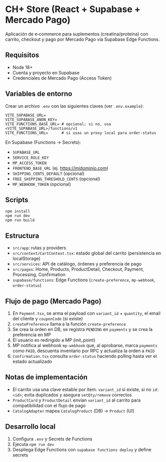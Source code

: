 # CH+ Store (React + Supabase + Mercado Pago)

Aplicación de e‑commerce para suplementos (creatina/proteína) con carrito, checkout y pago por Mercado Pago vía Supabase Edge Functions.

## Requisitos

- Node 18+
- Cuenta y proyecto en Supabase
- Credenciales de Mercado Pago (Access Token)

## Variables de entorno

Crear un archivo `.env` con las siguientes claves (ver `.env.example`):

```
VITE_SUPABASE_URL=
VITE_SUPABASE_ANON_KEY=
VITE_FUNCTIONS_BASE_URL= # opcional; si no, usa <VITE_SUPABASE_URL>/functions/v1
VITE_FUNCTIONS_URL=      # si usas un proxy local para order-status
```

En Supabase (Functions → Secrets):

- `SUPABASE_URL`
- `SERVICE_ROLE_KEY`
- `MP_ACCESS_TOKEN`
- `FRONTEND_BASE_URL` (ej. https://midominio.com)
- `SHIPPING_CENTS_DEFAULT` (opcional)
- `FREE_SHIPPING_THRESHOLD_CENTS` (opcional)
- `MP_WEBHOOK_TOKEN` (opcional)

## Scripts

```
npm install
npm run dev
npm run build
```

## Estructura

- `src/app`: rutas y providers
- `src/context/CartContext.tsx`: estado global del carrito (persistencia en localStorage)
- `src/services`: API de catálogo, órdenes y preferencia de pago
- `src/pages`: Home, Products, ProductDetail, Checkout, Payment, Processing, Confirmation
- `supabase/functions`: Edge Functions (`create-preference`, `mp-webhook`, `order-status`)

## Flujo de pago (Mercado Pago)

1) En `Payment.tsx`, se arma el payload con `variant_id` + `quantity`, el email del cliente y `couponCode` (si existe)
2) `createPreference` llama a la función `create-preference`
3) Se crea la orden en DB, se registra `PENDING` en `payments` y se crea la preferencia en MP
4) El usuario es redirigido a MP (init_point)
5) MP notifica al webhook `mp-webhook` que, al aprobarse, marca `payments` como `PAID`, descuenta inventario por RPC y actualiza la orden a `PAID`
6) `Confirmation.tsx` consulta `order-status` haciendo polling hasta ver el estado actualizado

## Notas de implementación

- El carrito usa una clave estable por item: `variant_id` si existe, si no `id:<id>`; evita duplicados y asegura `setQty/remove` correctos
- `ProductCard` y `ProductDetail` envían `variant_id` al carrito para compatibilidad con el flujo de pago
- `CatalogAdapter` mapea `CatalogProduct` (DB) → `Product` (UI)

## Desarrollo local

1) Configura `.env` y Secrets de Functions
2) Ejecuta `npm run dev`
3) Despliega Edge Functions con `supabase functions deploy` y define secrets


